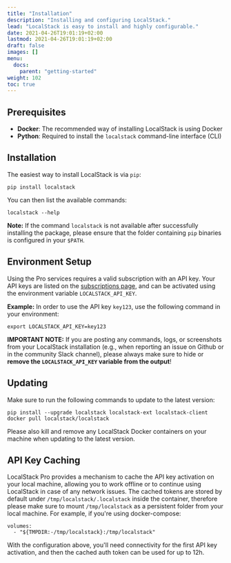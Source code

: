 ```yaml
---
title: "Installation"
description: "Installing and configuring LocalStack."
lead: "LocalStack is easy to install and highly configurable."
date: 2021-04-26T19:01:19+02:00
lastmod: 2021-04-26T19:01:19+02:00
draft: false
images: []
menu:
  docs:
    parent: "getting-started"
weight: 102
toc: true
---
```


## Prerequisites

* **Docker**: The recommended way of installing LocalStack is using Docker
* **Python**: Required to install the `localstack` command-line interface (CLI)

## Installation

The easiest way to install LocalStack is via `pip`:

```
pip install localstack
```

You can then list the available commands:
```
localstack --help
```

**Note:** If the command `localstack` is not available after successfully installing the package, please ensure that the folder containing `pip` binaries is configured in your `$PATH`.

## Environment Setup

Using the Pro services requires a valid subscription with an API key. Your API keys are listed on the [subscriptions page](https://app.localstack.cloud/account/subscriptions), and can be activated using the environment variable `LOCALSTACK_API_KEY`.

**Example:** In order to use the API key `key123`, use the following command in your environment:
```
export LOCALSTACK_API_KEY=key123
```

**IMPORTANT NOTE:** If you are posting any commands, logs, or screenshots from your LocalStack installation (e.g., when reporting an issue on Github or in the community Slack channel), please always make sure to hide or **remove the `LOCALSTACK_API_KEY` variable from the output**!

## Updating

Make sure to run the following commands to update to the latest version:
```
pip install --upgrade localstack localstack-ext localstack-client
docker pull localstack/localstack
```

Please also kill and remove any LocalStack Docker containers on your machine when updating to the latest version.

## API Key Caching

LocalStack Pro provides a mechanism to cache the API key activation on your local machine, allowing you to work offline or to continue using LocalStack in case of any network issues. The cached tokens are stored by default under `/tmp/localstack/.localstack` inside the container, therefore please make sure to mount `/tmp/localstack` as a persistent folder from your local machine. For example, if you're using docker-compose:

```
volumes:
  - "${TMPDIR:-/tmp/localstack}:/tmp/localstack"
```

With the configuration above, you'll need connectivity for the first API key activation, and then the cached auth token can be used for up to 12h.
